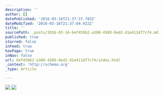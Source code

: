 ```yaml
---
description: ''
author: []
datePublished: '2016-03-16T21:37:37.783Z'
dateModified: '2016-03-16T21:37:04.922Z'
title: ''
sourcePath: _posts/2016-03-16-6ef459b2-a388-4589-9ed2-d1e411df7cf4.md
published: true
starred: false
inFeed: true
hasPage: true
inNav: false
url: 6ef459b2-a388-4589-9ed2-d1e411df7cf4/index.html
_context: 'http://schema.org'
_type: Article

---
```

![](https://the-grid-user-content.s3-us-west-2.amazonaws.com/da5157ec-28e1-4812-847e-12d325ea320d.png)
![](https://the-grid-user-content.s3-us-west-2.amazonaws.com/d311f106-9284-4f04-9c88-b08bc2216bd7.png)